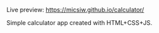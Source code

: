 Live preview: https://micsiw.github.io/calculator/

Simple calculator app created with HTML+CSS+JS.


